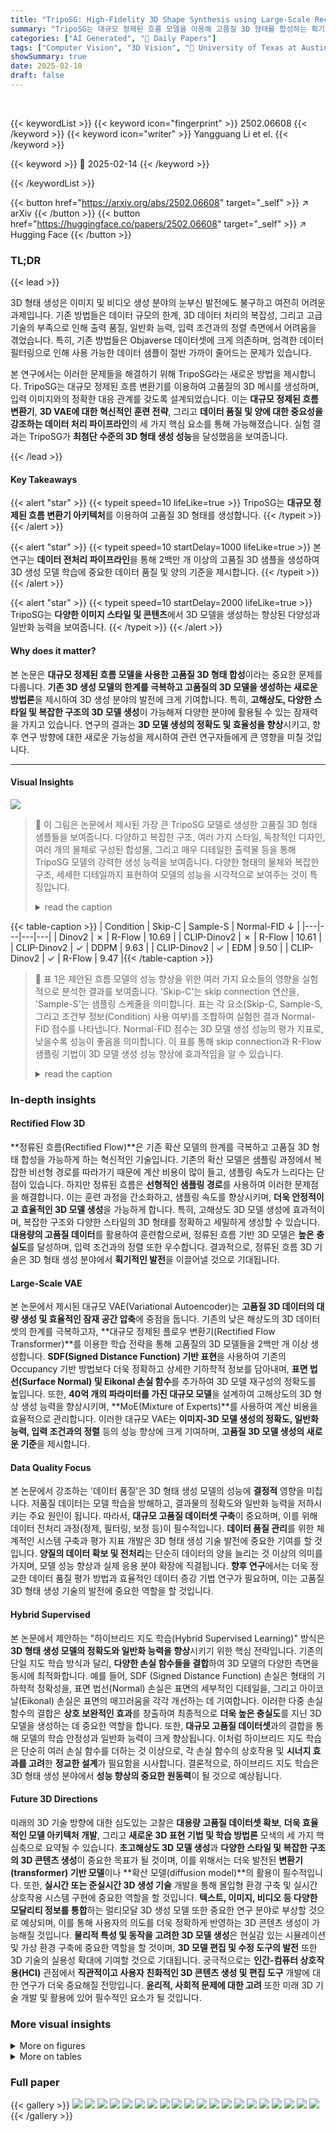 ```yaml
---
title: "TripoSG: High-Fidelity 3D Shape Synthesis using Large-Scale Rectified Flow Models"
summary: "TripoSG는 대규모 정제된 흐름 모델을 이용해 고품질 3D 형태를 합성하는 획기적인 방법을 제시합니다."
categories: ["AI Generated", "🤗 Daily Papers"]
tags: ["Computer Vision", "3D Vision", "🏢 University of Texas at Austin",]
showSummary: true
date: 2025-02-10
draft: false
---
```


<br>

{{< keywordList >}}
{{< keyword icon="fingerprint" >}} 2502.06608 {{< /keyword >}}
{{< keyword icon="writer" >}} Yangguang Li et el. {{< /keyword >}}
 
{{< keyword >}} 🤗 2025-02-14 {{< /keyword >}}
 
{{< /keywordList >}}

{{< button href="https://arxiv.org/abs/2502.06608" target="_self" >}}
↗ arXiv
{{< /button >}}
{{< button href="https://huggingface.co/papers/2502.06608" target="_self" >}}
↗ Hugging Face
{{< /button >}}




### TL;DR


{{< lead >}}

3D 형태 생성은 이미지 및 비디오 생성 분야의 눈부신 발전에도 불구하고 여전히 어려운 과제입니다. 기존 방법들은 데이터 규모의 한계, 3D 데이터 처리의 복잡성, 그리고 고급 기술의 부족으로 인해 출력 품질, 일반화 능력, 입력 조건과의 정렬 측면에서 어려움을 겪었습니다.  특히, 기존 방법들은 Objaverse 데이터셋에 크게 의존하며, 엄격한 데이터 필터링으로 인해 사용 가능한 데이터 샘플이 절반 가까이 줄어드는 문제가 있습니다.

본 연구에서는 이러한 문제들을 해결하기 위해 TripoSG라는 새로운 방법을 제시합니다. TripoSG는 대규모 정제된 흐름 변환기를 이용하여 고품질의 3D 메시를 생성하며, 입력 이미지와의 정확한 대응 관계를 갖도록 설계되었습니다.  이는 **대규모 정제된 흐름 변환기**, **3D VAE에 대한 혁신적인 훈련 전략**, 그리고 **데이터 품질 및 양에 대한 중요성을 강조하는 데이터 처리 파이프라인**의 세 가지 핵심 요소를 통해 가능해졌습니다.  실험 결과는 TripoSG가 **최첨단 수준의 3D 형태 생성 성능**을 달성했음을 보여줍니다.

{{< /lead >}}


#### Key Takeaways

{{< alert "star" >}}
{{< typeit speed=10 lifeLike=true >}} TripoSG는 **대규모 정제된 흐름 변환기 아키텍처**를 이용하여 고품질 3D 형태를 생성합니다. {{< /typeit >}}
{{< /alert >}}

{{< alert "star" >}}
{{< typeit speed=10 startDelay=1000 lifeLike=true >}} 본 연구는 **데이터 전처리 파이프라인**을 통해 2백만 개 이상의 고품질 3D 샘플을 생성하여 3D 생성 모델 학습에 중요한 데이터 품질 및 양의 기준을 제시합니다. {{< /typeit >}}
{{< /alert >}}

{{< alert "star" >}}
{{< typeit speed=10 startDelay=2000 lifeLike=true >}} TripoSG는 **다양한 이미지 스타일 및 콘텐츠**에서 3D 모델을 생성하는 향상된 다양성과 일반화 능력을 보여줍니다. {{< /typeit >}}
{{< /alert >}}

#### Why does it matter?
본 논문은 **대규모 정제된 흐름 모델을 사용한 고품질 3D 형태 합성**이라는 중요한 문제를 다룹니다.  **기존 3D 생성 모델의 한계를 극복하고 고품질의 3D 모델을 생성하는 새로운 방법론**을 제시하여 3D 생성 분야의 발전에 크게 기여합니다. 특히, **고해상도, 다양한 스타일 및 복잡한 구조의 3D 모델 생성**이 가능해져 다양한 분야에 활용될 수 있는 잠재력을 가지고 있습니다.  연구의 결과는 **3D 모델 생성의 정확도 및 효율성을 향상**시키고, 향후 연구 방향에 대한 새로운 가능성을 제시하여 관련 연구자들에게 큰 영향을 미칠 것입니다.

------
#### Visual Insights



![](https://arxiv.org/html/2502.06608/x1.png)

> 🔼 이 그림은 논문에서 제시된 가장 큰 TripoSG 모델로 생성한 고품질 3D 형태 샘플들을 보여줍니다. 다양하고 복잡한 구조, 여러 가지 스타일, 독창적인 디자인, 여러 개의 물체로 구성된 합성물, 그리고 매우 디테일한 출력물 등을 통해 TripoSG 모델의 강력한 생성 능력을 보여줍니다.  다양한 형태의 물체와 복잡한 구조, 세세한 디테일까지 표현하여 모델의 성능을 시각적으로 보여주는 것이 특징입니다.
> <details>
> <summary>read the caption</summary>
> Figure 1: High-quality 3D shape samples from our largest TripoSG model. Covering various complex structures, diverse styles, imaginative designs, multi-object compositions, and richly detailed outputs, demonstrates its powerful generation capabilities.
> </details>





{{< table-caption >}}
| Condition | Skip-C | Sample-S | Normal-FID ↓ |
|---|---|---|---| 
| Dinov2 | ✗ | R-Flow | 10.69 |
| CLIP-Dinov2 | ✗ | R-Flow | 10.61 |
| CLIP-Dinov2 | ✓ | DDPM | 9.63 |
| CLIP-Dinov2 | ✓ | EDM | 9.50 |
| CLIP-Dinov2 | ✓ | R-Flow | 9.47 |{{< /table-caption >}}

> 🔼 표 1은 제안된 흐름 모델의 성능 향상을 위한 여러 가지 요소들의 영향을 실험적으로 분석한 결과를 보여줍니다.  'Skip-C'는 skip connection 연산을, 'Sample-S'는 샘플링 스케줄을 의미합니다.  표는 각 요소(Skip-C, Sample-S, 그리고 조건부 정보(Condition) 사용 여부)를 조합하여 실험한 결과 Normal-FID 점수를 나타냅니다.  Normal-FID 점수는 3D 모델 생성 성능의 평가 지표로, 낮을수록 성능이 좋음을 의미합니다. 이 표를 통해 skip connection과 R-Flow 샘플링 기법이 3D 모델 생성 성능 향상에 효과적임을 알 수 있습니다.
> <details>
> <summary>read the caption</summary>
> Table 1: The ablation for flow model improvements. ‘Skip-C’ is the skip-connection operation and ‘Sample-S’ is the sample schedule.
> </details>





### In-depth insights


#### Rectified Flow 3D
**정류된 흐름(Rectified Flow)**은 기존 확산 모델의 한계를 극복하고 고품질 3D 형태 합성을 가능하게 하는 혁신적인 기술입니다. 기존의 확산 모델은 샘플링 과정에서 복잡한 비선형 경로를 따라가기 때문에 계산 비용이 많이 들고, 샘플링 속도가 느리다는 단점이 있습니다. 하지만 정류된 흐름은 **선형적인 샘플링 경로**를 사용하여 이러한 문제점을 해결합니다. 이는 훈련 과정을 간소화하고, 샘플링 속도를 향상시키며, **더욱 안정적이고 효율적인 3D 모델 생성**을 가능하게 합니다. 특히, 고해상도 3D 모델 생성에 효과적이며, 복잡한 구조와 다양한 스타일의 3D 형태를 정확하고 세밀하게 생성할 수 있습니다.  **대용량의 고품질 데이터**를 활용하여 훈련함으로써, 정류된 흐름 기반 3D 모델은 **높은 충실도**를 달성하며, 입력 조건과의 정렬 또한 우수합니다.  결과적으로, 정류된 흐름 3D 기술은 3D 형태 생성 분야에서 **획기적인 발전**을 이끌어낼 것으로 기대됩니다.

#### Large-Scale VAE
본 논문에서 제시된 대규모 VAE(Variational Autoencoder)는 **고품질 3D 데이터의 대량 생성 및 효율적인 잠재 공간 압축**에 중점을 둡니다.  기존의 낮은 해상도의 3D 데이터셋의 한계를 극복하고자, **대규모 정제된 플로우 변환기(Rectified Flow Transformer)**를 이용한 학습 전략을 통해 고품질의 3D 모델들을 2백만 개 이상 생성합니다.  **SDF(Signed Distance Function) 기반 표현**을 사용하여 기존의 Occupancy 기반 방법보다 더욱 정확하고 상세한 기하학적 정보를 담아내며, **표면 법선(Surface Normal) 및 Eikonal 손실 함수**를 추가하여 3D 모델 재구성의 정확도를 높입니다.  또한, **40억 개의 파라미터를 가진 대규모 모델**을 설계하여 고해상도의 3D 형상 생성 능력을 향상시키며, **MoE(Mixture of Experts)**를 사용하여 계산 비용을 효율적으로 관리합니다.  이러한 대규모 VAE는 **이미지-3D 모델 생성의 정확도, 일반화 능력, 입력 조건과의 정렬** 등의 성능 향상에 크게 기여하며, **고품질 3D 모델 생성의 새로운 기준**을 제시합니다.

#### Data Quality Focus
본 논문에서 강조하는 '데이터 품질'은 3D 형태 생성 모델의 성능에 **결정적** 영향을 미칩니다. 저품질 데이터는 모델 학습을 방해하고, 결과물의 정확도와 일반화 능력을 저하시키는 주요 원인이 됩니다. 따라서, **대규모 고품질 데이터셋 구축**이 중요하며, 이를 위해 데이터 전처리 과정(정제, 필터링, 보정 등)이 필수적입니다.  **데이터 품질 관리**를 위한 체계적인 시스템 구축과 평가 지표 개발은 3D 형태 생성 기술 발전에 중요한 기여를 할 것입니다.  **양질의 데이터 확보 및 전처리**는 단순히 데이터의 양을 늘리는 것 이상의 의미를 가지며, 모델 성능 향상과 실제 응용 분야 확장에 직결됩니다.  **향후 연구**에서는 더욱 정교한 데이터 품질 평가 방법과 효율적인 데이터 증강 기법 연구가 필요하며, 이는 고품질 3D 형태 생성 기술의 발전에 중요한 역할을 할 것입니다.

#### Hybrid Supervised
본 논문에서 제안하는 "하이브리드 지도 학습(Hybrid Supervised Learning)" 방식은 **3D 형태 생성 모델의 정확도와 일반화 능력을 향상**시키기 위한 핵심 전략입니다. 기존의 단일 지도 학습 방식과 달리, **다양한 손실 함수들을 결합**하여 3D 모델의 다양한 측면을 동시에 최적화합니다.  예를 들어, SDF (Signed Distance Function) 손실은 형태의 기하학적 정확성을, 표면 법선(Normal) 손실은 표면의 세부적인 디테일을, 그리고 아이코날(Eikonal) 손실은 표면의 매끄러움을 각각 개선하는 데 기여합니다. 이러한 다중 손실 함수의 결합은 **상호 보완적인 효과**를 창출하여 최종적으로 **더욱 높은 충실도**를 지닌 3D 모델을 생성하는 데 중요한 역할을 합니다.  또한, **대규모 고품질 데이터셋**과의 결합을 통해 모델의 학습 안정성과 일반화 능력이 크게 향상됩니다.  이처럼 하이브리드 지도 학습은 단순히 여러 손실 함수를 더하는 것 이상으로, 각 손실 함수의 상호작용 및 **시너지 효과를 고려**한 **정교한 설계**가 필요함을 시사합니다. 결론적으로, 하이브리드 지도 학습은 3D 형태 생성 분야에서 **성능 향상의 중요한 원동력**이 될 것으로 예상됩니다.

#### Future 3D Directions
미래의 3D 기술 방향에 대한 심도있는 고찰은 **대용량 고품질 데이터셋 확보**, **더욱 효율적인 모델 아키텍처 개발**, 그리고 **새로운 3D 표현 기법 및 학습 방법론** 모색의 세 가지 핵심축으로 요약될 수 있습니다.  **초고해상도 3D 모델 생성**과 **다양한 스타일 및 복잡한 구조의 3D 콘텐츠 생성**이 중요한 목표가 될 것이며, 이를 위해서는 더욱 발전된 **변환기(transformer) 기반 모델**이나 **확산 모델(diffusion model)**의 활용이 필수적입니다.  또한, **실시간 또는 준실시간 3D 생성 기술** 개발을 통해 몰입형 환경 구축 및 실시간 상호작용 시스템 구현에 중요한 역할을 할 것입니다.  **텍스트, 이미지, 비디오 등 다양한 모달리티 정보를 통합**하는 멀티모달 3D 생성 모델 또한 중요한 연구 분야로 부상할 것으로 예상되며, 이를 통해 사용자의 의도를 더욱 정확하게 반영하는 3D 콘텐츠 생성이 가능해질 것입니다.  **물리적 특성 및 동작을 고려한 3D 모델 생성**은 현실감 있는 시뮬레이션 및 가상 환경 구축에 중요한 역할을 할 것이며, **3D 모델 편집 및 수정 도구의 발전** 또한 3D 기술의 실용성 확대에 기여할 것으로 기대됩니다.  궁극적으로는 **인간-컴퓨터 상호작용(HCI)** 관점에서 **직관적이고 사용자 친화적인 3D 콘텐츠 생성 및 편집 도구** 개발에 대한 연구가 더욱 중요해질 전망입니다.  **윤리적, 사회적 문제에 대한 고려** 또한 미래 3D 기술 개발 및 활용에 있어 필수적인 요소가 될 것입니다.


### More visual insights

<details>
<summary>More on figures
</summary>


![](https://arxiv.org/html/2502.06608/x2.png)

> 🔼 그림 2는 TripoSG 방법의 개요를 보여줍니다. 두 가지 주요 구성 요소인 (i) 데이터 구축 시스템과 (ii) TripoSG 모델로 구성됩니다. 데이터 구축 시스템은 Objaverse 및 ShapeNet과 같은 다양한 데이터셋에서 3D 모델을 처리하여 일련의 데이터 처리 단계를 거쳐 훈련 데이터를 생성합니다. TripoSG 모델은 이렇게 엄선된 데이터셋을 사용하여 단일 입력 이미지에서 고충실도 3D 형태 생성을 위해 학습됩니다.
> <details>
> <summary>read the caption</summary>
> Figure 2: The overview of our method consists of two main components: (i) Data-Building System and (ii) TripoSG Model. The data-building system processes the 3D models from various datasets (e.g., Objaverse and ShapeNet) through a series of data processing steps to create the training data. Our TripoSG model is then trained on this curated dataset for high-fidelity shape generation from a single input image.
> </details>



![](https://arxiv.org/html/2502.06608/x3.png)

> 🔼 이 그림은 TripoSG 모델의 아키텍처를 자세하게 보여줍니다. 왼쪽은 전체적인 아키텍처를, 가운데는 각 블록의 내부 모듈을, 오른쪽은 MoE(Mixture of Experts)의 내부 구성요소를 보여줍니다. TripoSG는 rectified flow transformer 기반의 3D shape generation 모델이며, 이미지 조건부 생성을 위해 CLIP과 DINO를 사용합니다. 각 블록은 여러 개의 MoE 모듈로 구성되어 있으며, 이는 모델의 확장성과 효율성을 높여줍니다.
> <details>
> <summary>read the caption</summary>
> Figure 3: Left: the overall architecture of TripoSG. Middle: the detailed internal module of each block. Right: the detailed internal components of the MoE.
> </details>



![](https://arxiv.org/html/2502.06608/x4.png)

> 🔼 그림 4는 TripoSG 모델의 변압기 기반 VAE 아키텍처를 보여줍니다. 그림에서 위쪽 부분은 인코더를, 아래쪽 부분은 디코더를 나타냅니다. 인코더는 입력으로 3D 메쉬를 받아 잠재 공간으로 표현하는 역할을 하고, 디코더는 잠재 공간의 표현을 사용하여 다시 3D 메쉬를 생성합니다.  인코더와 디코더는 모두 여러 개의 변압기 블록으로 구성되어 있으며, 각 블록은 다양한 처리 과정을 거쳐 입력 데이터를 효율적으로 처리합니다. 이 과정을 통해 고품질의 3D 형태를 생성하고 복원하는 데 필요한 정보를 효과적으로 추출하고 표현할 수 있습니다. 그림은 VAE의 전체적인 구조와 각 구성 요소의 역할을 시각적으로 보여주어, TripoSG 모델의 작동 원리를 이해하는 데 도움을 줍니다.
> <details>
> <summary>read the caption</summary>
> Figure 4: TripoSG’s transformer-based VAE architecture. The upper is the encoder and the lower is the decoder.
> </details>



![](https://arxiv.org/html/2502.06608/x5.png)

> 🔼 이 그림은 점유율(Occupancy) 기반과 부호화된 거리 함수(SDF, Signed Distance Function) 기반의 3D 모델 재구성 결과를 비교하여 보여줍니다. 상단은 점유율 기반 재구성, 하단은 SDF 기반 재구성 결과입니다. SDF 기반 재구성이 점유율 기반에 비해 더욱 정교하고 세밀한 기하학적 디테일을 보여주는 것을 시각적으로 보여주는 그림입니다.  이는 TripoSG 모델의 VAE(Variational Autoencoder) 훈련 과정에서 SDF 방식이 점유율 방식보다 더 나은 성능을 보임을 강조하기 위해 사용된 그림입니다.
> <details>
> <summary>read the caption</summary>
> Figure 5: Comparison between model reconstruction based on Occupancy (top) and SDF (bottom).
> </details>



![](https://arxiv.org/html/2502.06608/x6.png)

> 🔼 그림 6은 TripoSG 데이터 구축 시스템의 전체 과정을 보여줍니다.  먼저, 수집된 3D 모델 데이터의 품질을 평가하는 단계(I: 데이터 점수 매기기)를 거쳐, 낮은 품질의 데이터를 제거합니다. 다음으로, 평면 기반, 애니메이션 렌더링 오류, 다중 개체 포함 등의 문제가 있는 데이터를 걸러내는 필터링 단계(II: 데이터 필터링)를 수행합니다.  필터링된 데이터는 방향 수정 및 보강을 통해 표준화되고(III: 데이터 수정 및 보강), 최종적으로 고품질의 훈련 데이터를 생성하는 단계(IV: 현장 데이터 생성)를 거칩니다.
> <details>
> <summary>read the caption</summary>
> Figure 6: Demonstration of the TripoSG data-building system. I: Data scoring procedure; II: Data filtering procedure; III: Data fixing and augmentation procedure. IV: Field data producing procedure.
> </details>



![](https://arxiv.org/html/2502.06608/extracted/6192692/Images/radar_chart.png)

> 🔼  그림 7은 동일한 이미지 입력을 사용하여 TripoSG와 다른 최첨단 방법들의 3D 생성 성능을 비교한 것입니다. TripoSG의 결과는 기존 방법들보다 훨씬 더 정교하고 세부적인 3D 모델을 생성하며, 다양한 복잡한 구조, 스타일, 상상력 풍부한 디자인, 다중 객체 구성, 풍부한 세부 묘사가 가능함을 보여줍니다. 이는 TripoSG가 복잡한 3D 장면 생성에서 뛰어난 성능을 보임을 시사합니다. 
> <details>
> <summary>read the caption</summary>
> Figure 7: Comparison of 3D generation performance of TripoSG and other previous state-of-the-art methods under the same image input.
> </details>



![](https://arxiv.org/html/2502.06608/x7.png)

> 🔼 그림 8은 3D 현실성, 텍스트-자산 정렬, 기하학적 세부 사항, 질감 세부 사항, 질감-기하학적 일관성이라는 다섯 가지 측면에서 여러 3D 생성 방법의 점수를 레이더 차트로 비교한 것입니다. 각 방법의 강점과 약점을 쉽게 파악할 수 있도록 시각적으로 표현하여 TripoSG의 우수성을 보여줍니다.
> <details>
> <summary>read the caption</summary>
> Figure 8: Radar chart of the score of different methods in 5 aspects, including 3D plausibility, text-asset alignment, geometry details, texture details, texture-geometry coherency.
> </details>



![](https://arxiv.org/html/2502.06608/x8.png)

> 🔼 그림 9는 VAE의 ablation study 결과를 보여줍니다.  다양한 3D 표현 방식(Occupancy, SDF, SDF+Normal, SDF+Normal+Eikonal)과 학습 방식을 비교하여 VAE의 재구성 품질에 미치는 영향을 정성적으로 분석합니다.  각각의 3D 표현 방식과 학습 방식에 따른 재구성 결과를 시각적으로 비교하여, 어떤 조합이 가장 좋은 품질의 3D 모델을 생성하는지 보여줍니다. 특히, SDF 기반의 표현과 표면 법선 지도(surface normal guidance), 그리고 eikonal 정규화를 사용했을 때 품질이 향상되는 것을 확인할 수 있습니다.
> <details>
> <summary>read the caption</summary>
> Figure 9: Qualitative comparison for the ablation of VAE with different types of 3D representation and training supervision.
> </details>



![](https://arxiv.org/html/2502.06608/x9.png)

> 🔼 그림 10은 흐름 모델 ablation 실험의 시각화 결과를 보여줍니다.  각 열은 데이터 빌딩 시스템(DBS) 사용 여부, 토큰 수, 학습 데이터 크기 등의 다른 변수들을 적용한 결과를 보여줍니다.  각 행은 동일한 입력 이미지에 대해 생성된 3D 모델의 여러 뷰를 보여주어, 각 변수들이 모델의 3D 객체 생성 품질에 미치는 영향을 비교 분석하는 데 도움을 줍니다. DBS의 적용은 결과물의 질 향상에 크게 기여하며, 토큰 수 증가와 더 많은 학습 데이터 사용 또한 품질 개선에 긍정적임을 보여줍니다. 
> <details>
> <summary>read the caption</summary>
> Figure 10: Visualization results of the flow model ablation experiments. ‘DBS’ is the abbreviation for Data-Building System.
> </details>



![](https://arxiv.org/html/2502.06608/x10.png)

> 🔼 그림 11은 TripoSG 모델이 생성한 다양한 질감 없는 3D 형상들을 보여줍니다.  이 그림은 TripoSG 모델의 다양한 3D 형태 생성 능력을 보여주는 다양한 사물들의 3D 모델들을 포함하고 있습니다.  모델이 복잡한 구조, 다양한 스타일, 상상력 넘치는 디자인, 여러 개체의 구성, 그리고 풍부한 디테일을 가진 출력물들을 생성할 수 있음을 보여줍니다.
> <details>
> <summary>read the caption</summary>
> Figure 11: A diverse array of texture-free 3D shapes generated by TripoSG.
> </details>



</details>




<details>
<summary>More on tables
</summary>


{{< table-caption >}}
| Dataset | Token number | MoE | Normal-FID ↓ |
|---|---|---|---| 
| Objaverse | 512 | ✗ | 9.47 |
|  | 2048 | ✗ | 8.38 |
|  | 4096 | ✗ | 8.12 |
|  | 4096 | ✓ | 7.94 |
| TripoSG | 4096 | ✓ | 3.36 |{{< /table-caption >}}
> 🔼 표 2는 흐름 모델 확장에 대한 추가 실험 결과를 보여줍니다.  토큰 수와 Mixture-of-Experts(MoE) 사용 여부에 따른 Normal-FID(낮을수록 좋음) 점수 변화를 Objaverse 데이터셋을 사용하여 측정했습니다.  실험은 4096 토큰 해상도에서 MoE를 사용했을 때 가장 좋은 성능을 보였음을 보여줍니다.
> <details>
> <summary>read the caption</summary>
> Table 2: The ablation for flow model scaling up.
> </details>

{{< table-caption >}}
| Dataset | Repr. | \mathcal{L}_{sn} | \mathcal{L}_{eik} | Chamfer \downarrow | F-score \uparrow | N.C. \uparrow |
|---|---|---|---|---|---|---|
| Objaverse | Occ | ✗ | ✗ | 4.59 | 0.999 | 0.952 |
|  | SDF | ✗ | ✗ | 4.60 | 0.999 | 0.955 |
|  | SDF | ✓ | ✗ | 4.56 | 0.999 | 0.956 |
|  | SDF | ✓ | ✓ | 4.57 | 0.999 | 0.957 |
| TripoSG | SDF | ✓ | ✓ | 4.51 | 0.999 | 0.958 |{{< /table-caption >}}
> 🔼 표 3은 VAE(Variational Autoencoder)의 구성요소들을 비교 분석한 실험 결과를 보여줍니다.  구체적으로 3D 표현 방식(Repr), 표면 법선 손실(ℒsn), 아이코날 정규화(ℒeik) 그리고 사용된 데이터셋의 크기(Dataset, TripoSG 또는 Objaverse)의 변화에 따른 VAE의 성능 변화를 보여줍니다.  각 실험 조건에서 Chamfer Distance, F-Score, 그리고 Normal Consistency 지표를 사용하여 VAE의 3D 형상 재구성 성능을 정량적으로 평가했습니다.
> <details>
> <summary>read the caption</summary>
> Table 3: The ablation of different VAE, including 3D representation, training supervision and training dataset. ‘Repr’ refers to the type of 3D representation used, and ‘ℒsnsubscriptℒsn\mathcal{L}_{\text{sn}}caligraphic_L start_POSTSUBSCRIPT sn end_POSTSUBSCRIPT’ and ‘ℒeiksubscriptℒeik\mathcal{L}_{\text{eik}}caligraphic_L start_POSTSUBSCRIPT eik end_POSTSUBSCRIPT’ refer to surface normal loss and eikonal regularization respectively. The ‘Dataset’ indicates whether a large (TripoSG) or a small dataset (Objaverse) is used.
> </details>

{{< table-caption >}}
| Dataset | Size | Data-building System | Normal-FID ↓ |
|---|---|---|---| 
| Objaverse | 800K | ✗ | 11.61 |
|  | 180K | ✓ | 9.47 |
| TripoSG | 2M | ✓ | 5.81 |{{< /table-caption >}}
> 🔼 표 4는 데이터의 질과 양에 따른 실험 결과를 보여줍니다. 데이터 전처리 과정(데이터 품질 향상)을 거친 Objaverse 데이터셋(18만 개)과 TripoSG의 데이터 전처리 과정을 거친 Objaverse 데이터셋(200만 개)을 사용한 실험 결과를 Normal-FID 지표를 통해 비교 분석합니다. 데이터 전처리 과정을 거친 18만 개의 데이터셋과 200만 개의 데이터셋을 각각 사용한 결과를 비교하여 데이터 전처리의 효과와 데이터 양 증가에 따른 성능 향상을 보여줍니다.
> <details>
> <summary>read the caption</summary>
> Table 4: The ablation for data quality and quantity.
> </details>

</details>




### Full paper

{{< gallery >}}
<img src="paper_images/1.png" class="grid-w50 md:grid-w33 xl:grid-w25" />
<img src="paper_images/2.png" class="grid-w50 md:grid-w33 xl:grid-w25" />
<img src="paper_images/3.png" class="grid-w50 md:grid-w33 xl:grid-w25" />
<img src="paper_images/4.png" class="grid-w50 md:grid-w33 xl:grid-w25" />
<img src="paper_images/5.png" class="grid-w50 md:grid-w33 xl:grid-w25" />
<img src="paper_images/6.png" class="grid-w50 md:grid-w33 xl:grid-w25" />
<img src="paper_images/7.png" class="grid-w50 md:grid-w33 xl:grid-w25" />
<img src="paper_images/8.png" class="grid-w50 md:grid-w33 xl:grid-w25" />
<img src="paper_images/9.png" class="grid-w50 md:grid-w33 xl:grid-w25" />
<img src="paper_images/10.png" class="grid-w50 md:grid-w33 xl:grid-w25" />
<img src="paper_images/11.png" class="grid-w50 md:grid-w33 xl:grid-w25" />
<img src="paper_images/12.png" class="grid-w50 md:grid-w33 xl:grid-w25" />
<img src="paper_images/13.png" class="grid-w50 md:grid-w33 xl:grid-w25" />
<img src="paper_images/14.png" class="grid-w50 md:grid-w33 xl:grid-w25" />
<img src="paper_images/15.png" class="grid-w50 md:grid-w33 xl:grid-w25" />
<img src="paper_images/16.png" class="grid-w50 md:grid-w33 xl:grid-w25" />
<img src="paper_images/17.png" class="grid-w50 md:grid-w33 xl:grid-w25" />
<img src="paper_images/18.png" class="grid-w50 md:grid-w33 xl:grid-w25" />
<img src="paper_images/19.png" class="grid-w50 md:grid-w33 xl:grid-w25" />
<img src="paper_images/20.png" class="grid-w50 md:grid-w33 xl:grid-w25" />
{{< /gallery >}}